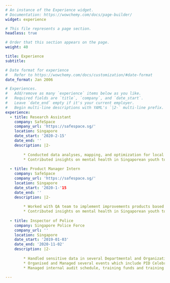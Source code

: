 ```yaml
---
# An instance of the Experience widget.
# Documentation: https://wowchemy.com/docs/page-builder/
widget: experience

# This file represents a page section.
headless: true

# Order that this section appears on the page.
weight: 40

title: Experience
subtitle:

# Date format for experience
#   Refer to https://wowchemy.com/docs/customization/#date-format
date_format: Jan 2006

# Experiences.
#   Add/remove as many `experience` items below as you like.
#   Required fields are `title`, `company`, and `date_start`.
#   Leave `date_end` empty if it's your current employer.
#   Begin multi-line descriptions with YAML's `|2-` multi-line prefix.
experience:
  - title: Research Assistant
    company: SafeSpace
    company_url: 'https://safespace.sg/'
    location: Singapore
    date_start: '2020-2-15'
    date_end: ''
    description: |2-
      
        * Conducted data analyses, mapping, and optimization for local startup founders mental health, perspective of mental health, and comapany mental wellness practices.
        * Contributed insights on mental health in Singaporean youth to develop products suitable for both students and young adults
        
  - title: Product Manager Intern
    company: SafeSpace
    company_url: 'https://safespace.sg/'
    location: Singapore
    date_start: '2020-1-'15
    date_end: ''
    description: |2-
      
        * Worked with QA team to implement improvements products based on user research to several product releases
        * Contributed insights on mental health in Singaporean youth to develop products suitable for both students and young adults
        
  - title: Inspector of Police
    company: Singapore Police Force
    company_url: ''
    location: Singapore
    date_start: '2019-01-03'
    date_end: '2020-11-02'
    description: |2-
      
        * Handled sensitive data in several Departmental and Organizational Databases
        * Organised and Managed several events which include PID Celebration of Success Event in March 2020 & PID Annual NSF Cohesion Event in September 2020
        * Managed internal audit schedule, training funds and training hours for officers within the a unit in PID

---
```

